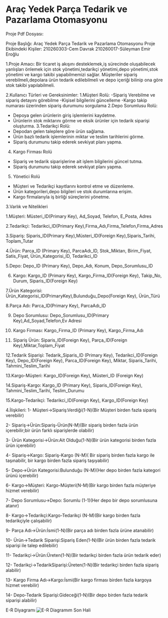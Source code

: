 # Araç Yedek Parça Tedarik ve Pazarlama Otomasyonu
Proje Pdf Dosyası:


Proje Başlığı: Araç Yedek Parça Tedarik ve Pazarlama Otomasyonu
Proje Ekibindeki Kişiler: 
210260303-Cem Davrak
210260017-Süleyman Emir Eroğlu

1.Proje Amacı: Bir ticaret iş akışını desteklemek,iş sürecinde oluşabilecek yanlışları önlemek için stok yönetimi,tedarikçi yönetimi,depo yönetimi,stok yönetimi ve kargo takibi yapabilmemizi sağlar.
Müşteriler sipariş verebilmeli,depolara ürün tedarik edilebilmeli ve depo içeriği bilinip ona göre stok takibi yapılabilmeli.

2.Kullanıcı Türleri ve Gereksinimler:
1.Müşteri Rolü: 
-Sipariş Verebilme ve sipariş detayını görebilme
-Kişisel bilgilerini güncelleme
-Kargo takip numarası üzerinden sipariş durumunu sorgulama
2.Depo Sorumlusu Rolü:
- Depoya gelen ürünlerin giriş işlemlerini kaydetme.
- Ürünlerin stok miktarını görme ve eksik ürünler için tedarik siparişi oluşturma.
3.Tedarikçi Rolü:
- Depodan gelen taleplere göre ürün sağlama.
- Ürün bazlı tedarik işlemlerinin miktar ve teslim tarihlerini görme.
-  Sipariş durumunu takip ederek sevkiyat planı yapma.
4. Kargo Firması Rolü
- Sipariş ve tedarik siparişlerine ait işlem bilgilerini güncel tutma.
- Sipariş durumunu takip ederek sevkiyat planı yapma.
5. Yönetici Rolü
- Müşteri ve Tedarikçi kayıtlarını kontrol etme ve düzenleme.
- Ürün kategorileri,depo bilgileri ve stok durumlarına erişim.
- Kargo firmalarıyla iş birliği süreçlerini yönetme.

3.Varlık ve Nitelikleri

1.Müşteri: Müsteri_ID(Primary Key), Ad_Soyad, Telefon, E_Posta, Adres

2.Tedarikçi: Tedarikci_ID(Primary Key),Firma_Adı,Firma_Telefon,Firma_Adres

3.Sipariş: Siparis_ID(Primary Key),Müsteri_ID(Foreign Key),Siparis_Tarihi, Toplam_Tutar

4.Ürün: Parca_ID (Primary Key), ParcaAdı_ID, Stok_Miktarı, Birim_Fiyat, Satis_Fiyat, Ürün_Kategorisi_ID, Tedarikci_ID

5.Depo: Depo_ID (Primary Key), Depo_Adı, Konum, Depo_Sorumlusu_ID

6. Kargo:  Kargo_ID (Primary Key), Kargo_Firma_ID(Foreign Key), Takip_No, Durum, Siparis_ID(Foreign Key)
   
7.Ürün Kategorisi: Ürün_Kategorisi_ID(PrimaryKey),Bulunduğu_Depo(Foreign Key), Ürün_Türü

8.Parça Adı: Parca_ID(Primary Key), ParcaAdı_ID

9. Depo Sorumlusu: Depo_Sorumlusu_ID(Primary Key),Ad_Soyad,Telefon,Ev Adresi
    
11. Kargo Firması: Kargo_Firma_ID (Primary Key), Kargo_Firma_Adı
    
13. Sipariş Ürün: Siparis_ID(Foreign Key), Parça_ID(Foreign Key),Miktar,Toplam_Fiyat
    
12.Tedarik Siparişi: Tedarik_Siparis_ID (Primary Key), Tedarikci_ID(Foreign Key), Depo_ID(Foreign Key), Parca_ID(Foreign Key), Miktar, Siparis_Tarihi, Tahmini_Teslim_Tarihi

13.Kargo-Müşteri: Kargo_ID(Foreign Key), Müsteri_ID (Foreign Key)

14.Sipariş-Kargo: Kargo_ID (Primary Key), Siparis_ID(Foreign Key), Tahmini_Teslim_Tarihi, Teslim_Durumu

15.Kargo-Tedarikçi: Tedarikci_ID(Foreign Key), Kargo_ID(Foreign Key)

4.İlişkileri:
1- Müşteri->Sipariş:Verdiği(1-N)(Bir Müşteri birden fazla sipariş verebilir)

2- Sipariş->Ürün:Sipariş-Ürün(N-M)(Bir sipariş birden fazla ürün içerebilir;bir ürün farklı siparişlerde olabilir)

3- Ürün Kategorisi->Ürün:Ait Olduğu(1-N)(Bir ürün kategorisi birden fazla ürün içerebilir) 

4- Sipariş->Kargo: Sipariş-Kargo (N-M)( Bir sipariş birden fazla kargo ile taşınabilir, bir kargo birden fazla sipariş taşıyabilir)

5- Depo->Ürün Kategorisi:Bulunduğu (N-M)(Her depo birden fazla kategori ürünü içerebilir)

6- Kargo->Müşteri: Kargo-Müşteri(N-M)(Bir kargo birden fazla müşteriye hizmet verebilir)

7- Depo Sorumlusu->Depo: Sorumlu (1-1)(Her depo bir depo sorumlusuna atanır)

8- Kargo->Tedarikçi:Kargo-Tedarikçi (N-M)(Bir kargo birden fazla tedarikçiyle çalışabilir)

9- Parça Adı->Ürün:İsmi(1-N)(Bir parça adı birden fazla ürüne atanabilir)

10- Ürün->Tedarik Siparişi:Sipariş Eden(1-N)(Bir ürün birden fazla tedarik siparişi ile talep edilebilir)

11- Tedarikçi->Ürün:Üreten(1-N)(Bir tedarikçi birden fazla ürün tedarik eder)

12- Tedarikçi->TedarikSiparişi:Üreten(1-N)(Bir tedarikçi birden fazla sipariş alabilir)

13- Kargo Firma Adı->Kargo:İsmi(Bir kargo firması birden fazla kargoya hizmet verebilir)

14- Depo-Tedarik Siparişi:Gideceği(1-N)(Bir depo birden fazla tedarik siparişi alabilir)

E-R Diyagramı
![E-R Diagramım Son Hali](https://github.com/user-attachments/assets/5502c25e-1a67-4af8-a6d8-aaaca8d175d6)

